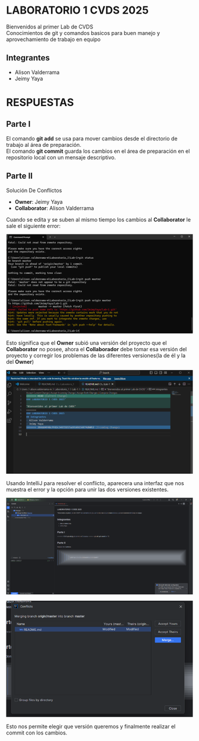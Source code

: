 # LABORATORIO 1 CVDS 2025
Bienvenidos al primer Lab de CVDS   
Conocimientos de git y comandos basicos para buen manejo y aprovechamiento de trabajo en equipo
## Integrantes
- Alison Valderrama
- Jeimy Yaya
# RESPUESTAS
## Parte I
El comando **git add** se usa para mover cambios desde el directorio de trabajo al área de preparación.   
El comando **git commit** guarda los cambios en el área de preparación en el repositorio local con un mensaje descriptivo.
## Parte II
Solución De Conflictos  
- **Owner**: Jeimy Yaya    
- **Collaborator**: Alison Valderrama
   
Cuando se edita y se suben al mismo tiempo los cambios al **Collaborator** le sale el siguiente error:
   
![Imagen error](Imagenes/image(2).png)

Esto significa que el **Owner** subió una versión del proyecto que el **Collaborator** no posee, ahora el **Collaborador** debe tomar esa versión del proyecto y corregir los problemas de las diferentes versiones(la de él y la del **Owner**)

![Corrección del error](Imagenes/image(3).png)

Usando IntelliJ para resolver el conflicto, aparecera una interfaz que nos muestra el error y la opción para unir las dos versiones existentes.

![Imagen IntelliJ](Imagenes/image(7).png)

![Imagen IntelliJ Merge](Imagenes/image(8).png)

Esto nos permite elegir que versión queremos y finalmente realizar el commit con los cambios.








